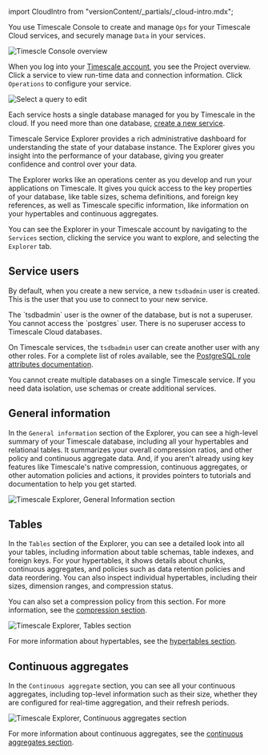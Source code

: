 import CloudIntro from "versionContent/_partials/_cloud-intro.mdx";
 

You use Timescale Console to create and manage `Ops` for your Timescale Cloud services, and securely manage
`Data` in your services.

![Timescle Console overview](https://assets.timescale.com/docs/images/console-overview.png)

<CloudIntro />

When you log into your [Timescale account][cloud-login], you see the
Project overview. Click a service to view run-time data and connection information. 
Click `Operations` to configure your service. 

![Select a query to edit](https://assets.timescale.com/docs/images/ops-mode-overview.png)

Each service hosts a single database managed for you by Timescale in the cloud. 
If you need more than one database, [create a new service][create-service].

Timescale Service Explorer provides a rich administrative dashboard for
understanding the state of your database instance. The Explorer gives you
insight into the performance of your database, giving you greater confidence and
control over your data.

The Explorer works like an operations center as you develop and run your
applications on Timescale. It gives you quick access to the key properties of
your database, like table sizes, schema definitions, and foreign key references,
as well as Timescale specific information, like information on your hypertables
and continuous aggregates.

You can see the Explorer in your Timescale account by navigating to
the `Services` section, clicking the service you want to explore, and selecting
the `Explorer` tab.


## Service users

By default, when you create a new service, a new `tsdbadmin` user is created.
This is the user that you use to connect to your new service.

<Highlight type="important">
The `tsdbadmin` user is the owner of the database, but is not a superuser. You
cannot access the `postgres` user. There is no superuser access to Timescale
Cloud databases.
</Highlight>

On Timescale services, the `tsdbadmin` user can create another user
with any other roles. For a complete list of roles available, see the
[PostgreSQL role attributes documentation][pg-roles-doc].

You cannot create multiple databases on a single Timescale
service. If you need data isolation, use schemas or create additional services.


## General information

In the `General information` section of the Explorer, you can see a high-level
summary of your Timescale database, including all your hypertables and
relational tables. It summarizes your overall compression ratios, and other
policy and continuous aggregate data. And, if you aren't already using key
features like Timescale's native compression, continuous aggregates, or other
automation policies and actions, it provides pointers to tutorials and
documentation to help you get started.

<img class="main-content__illustration"
width={1375} height={944}
src="https://assets.timescale.com/docs/images/tsc-explorer.webp"
alt="Timescale Explorer, General Information section"/>

## Tables

In the `Tables` section of the Explorer, you can see a detailed look into all
your tables, including information about table schemas, table indexes, and
foreign keys. For your hypertables, it shows details about chunks, continuous
aggregates, and policies such as data retention policies and data reordering.
You can also inspect individual hypertables, including their sizes, dimension
ranges, and compression status.

You can also set a compression policy from this section. For more information,
see the
[compression section][set-compression].

<img
class="main-content__illustration"
width={1375} height={944}
src="https://assets.timescale.com/docs/images/tsc-explorer-tables.webp"
alt="Timescale Explorer, Tables section"
/>

For more information about hypertables, see the
[hypertables section][hypertables].

## Continuous aggregates

In the `Continuous aggregate` section, you can see all your continuous
aggregates, including top-level information such as their size, whether they are
configured for real-time aggregation, and their refresh periods.

<img
class="main-content__illustration"
width={1375} height={944}
src="https://assets.timescale.com/docs/images/tsc-explorer-caggs.webp"
alt="Timescale Explorer, Continuous aggregates section"
/>

For more information about continuous aggregates, see the
[continuous aggregates section][caggs].

[caggs]: /use-timescale/:currentVersion:/continuous-aggregates/
[set-compression]: /use-timescale/:currentVersion:/compression/
[hypertables]: /use-timescale/:currentVersion:/hypertables/


[cloud-login]: https://console.cloud.timescale.com/
[pg-roles-doc]: https://www.postgresql.org/docs/current/role-attributes.html
[create-service]: /getting-started/:currentVersion:/services/#create-a-timescale-cloud-service

